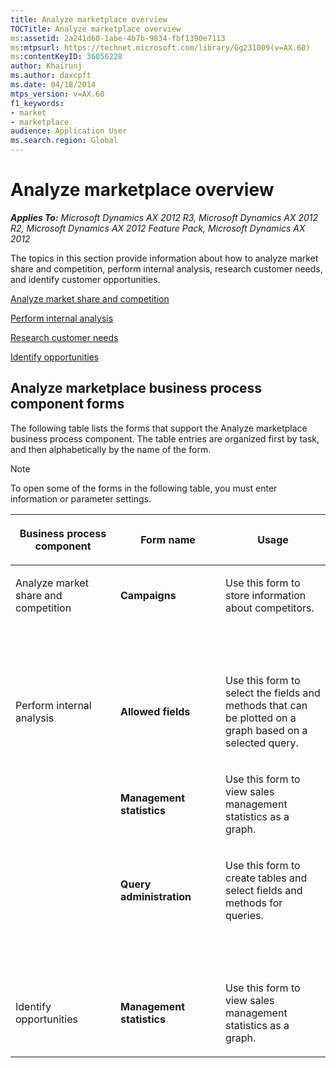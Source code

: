 ```yaml
---
title: Analyze marketplace overview
TOCTitle: Analyze marketplace overview
ms:assetid: 2a241d60-1abe-4b7b-9834-fbf1390e7113
ms:mtpsurl: https://technet.microsoft.com/library/Gg231009(v=AX.60)
ms:contentKeyID: 36056228
author: Khairunj
ms.author: daxcpft
ms.date: 04/18/2014
mtps_version: v=AX.60
f1_keywords:
- market
- marketplace
audience: Application User
ms.search.region: Global
---
```


# Analyze marketplace overview 


_**Applies To:** Microsoft Dynamics AX 2012 R3, Microsoft Dynamics AX 2012 R2, Microsoft Dynamics AX 2012 Feature Pack, Microsoft Dynamics AX 2012_

The topics in this section provide information about how to analyze market share and competition, perform internal analysis, research customer needs, and identify customer opportunities.

[Analyze market share and competition](analyze-market-share-and-competition.md)

[Perform internal analysis](perform-internal-analysis.md)

[Research customer needs](research-customer-needs.md)

[Identify opportunities](identify-opportunities.md)

## Analyze marketplace business process component forms

The following table lists the forms that support the Analyze marketplace business process component. The table entries are organized first by task, and then alphabetically by the name of the form.


> [!NOTE]
> <P>To open some of the forms in the following table, you must enter information or parameter settings.</P>



<table>
<colgroup>
<col style="width: 33%" />
<col style="width: 33%" />
<col style="width: 33%" />
</colgroup>
<thead>
<tr class="header">
<th><p>Business process component</p></th>
<th><p>Form name</p></th>
<th><p>Usage</p></th>
</tr>
</thead>
<tbody>
<tr class="odd">
<td><p>Analyze market share and competition</p></td>
<td><p><strong>Campaigns</strong></p></td>
<td><p>Use this form to store information about competitors.</p></td>
</tr>
<tr class="even">
<td><p> </p></td>
<td><p> </p></td>
<td><p> </p></td>
</tr>
<tr class="odd">
<td><p>Perform internal analysis</p></td>
<td><p><strong>Allowed fields</strong></p></td>
<td><p>Use this form to select the fields and methods that can be plotted on a graph based on a selected query.</p></td>
</tr>
<tr class="even">
<td><p></p></td>
<td><p><strong>Management statistics</strong></p></td>
<td><p>Use this form to view sales management statistics as a graph.</p></td>
</tr>
<tr class="odd">
<td><p></p></td>
<td><p><strong>Query administration</strong></p></td>
<td><p>Use this form to create tables and select fields and methods for queries.</p></td>
</tr>
<tr class="even">
<td><p> </p></td>
<td><p> </p></td>
<td><p> </p></td>
</tr>
<tr class="odd">
<td><p>Identify opportunities</p></td>
<td><p><strong>Management statistics</strong></p></td>
<td><p>Use this form to view sales management statistics as a graph.</p></td>
</tr>
</tbody>
</table>

  


